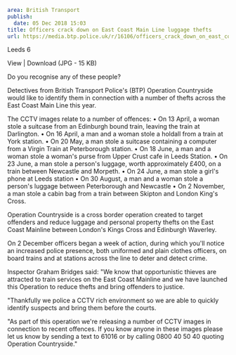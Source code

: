 ```yaml
area: British Transport
publish:
  date: 05 Dec 2018 15:03
title: Officers crack down on East Coast Main Line luggage thefts
url: https://media.btp.police.uk/r/16106/officers_crack_down_on_east_coast_main_line_lugga
```

Leeds 6

View | Download (JPG - 15 KB)

Do you recognise any of these people?

Detectives from British Transport Police's (BTP) Operation Countryside would like to identify them in connection with a number of thefts across the East Coast Main Line this year.

The CCTV images relate to a number of offences:
• On 13 April, a woman stole a suitcase from an Edinburgh bound train, leaving the train at Darlington.
• On 16 April, a man and a woman stole a holdall from a train at York station.
• On 20 May, a man stole a suitcase containing a computer from a Virgin Train at Peterborough station.
• On 18 June, a man and a woman stole a woman's purse from Upper Crust cafe in Leeds Station.
• On 23 June, a man stole a person's luggage, worth approximately £400, on a train between Newcastle and Morpeth.
• On 24 June, a man stole a girl's phone at Leeds station
• On 30 August, a man and a woman stole a person's luggage between Peterborough and Newcastle
• On 2 November, a man stole a cabin bag from a train between Skipton and London King's Cross.

Operation Countryside is a cross border operation created to target offenders and reduce luggage and personal property thefts on the East Coast Mainline between London's Kings Cross and Edinburgh Waverley.

On 2 December officers began a week of action, during which you'll notice an increased police presence, both uniformed and plain clothes officers, on board trains and at stations across the line to deter and detect crime.

Inspector Graham Bridges said: "We know that opportunistic thieves are attracted to train services on the East Coast Mainline and we have launched this Operation to reduce thefts and bring offenders to justice.

"Thankfully we police a CCTV rich environment so we are able to quickly identify suspects and bring them before the courts.

"As part of this operation we're releasing a number of CCTV images in connection to recent offences. If you know anyone in these images please let us know by sending a text to 61016 or by calling 0800 40 50 40 quoting Operation Countryside."
